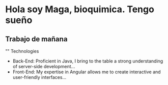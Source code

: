 # Hola soy Maga, bioquimica. Tengo sueño
## Trabajo de mañana
"" Technologies 
- Back-End: Proficient in Java, I bring to the table a strong understanding of server-side development...
- Front-End: My expertise in Angular allows me to create interactive and user-friendly interfaces...